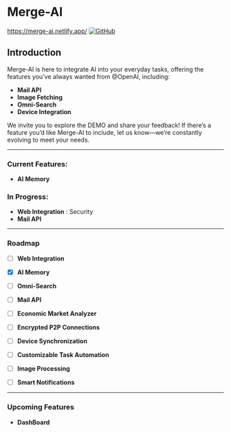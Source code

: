 # Merge-AI
https://merge-ai.netlify.app/
[![GitHub](https://img.shields.io/github/followers/USERNAME?label=Follow&style=social)](https://github.com/sponsors/Blackh-t)

## Introduction

Merge-AI is here to integrate AI into your everyday tasks, offering the features you’ve always wanted from @OpenAI, including:  
- **Mail API**  
- **Image Fetching**  
- **Omni-Search**  
- **Device Integration**  

We invite you to explore the DEMO and share your feedback! If there’s a feature you’d like Merge-AI to include, let us know—we’re constantly evolving to meet your needs.

---
### Current Features:
- **AI Memory**

### In Progress:
- **Web Integration** : Security
- **Mail API**

---
### Roadmap
- [ ] **Web Integration**
- [x] **AI Memory**
- [ ] **Omni-Search**
- [ ] **Mail API**
- [ ] **Economic Market Analyzer**
- [ ] **Encrypted P2P Connections**
- [ ] **Device Synchronization**
- [ ] **Customizable Task Automation**
- [ ] **Image Processing**
- [ ] **Smart Notifications**


---
### Upcoming Features
- **DashBoard**
